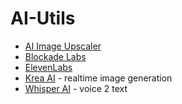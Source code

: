 # AI-Utils

* [AI Image Upscaler](https://github.com/upscayl/upscayl)
* [Blockade Labs](https://www.blockadelabs.com/)
* [ElevenLabs](https://elevenlabs.io/)
* [Krea AI](https://krea.ai/) - realtime image generation
* [Whisper AI](https://github.com/openai/whisper) - voice 2 text
